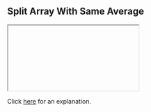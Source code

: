 ##  Split Array With Same Average 

<iframe></iframe>

Click [here](Explanation.md) for an explanation.

